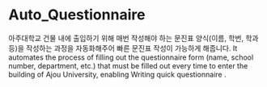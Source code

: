 # Auto_Questionnaire
아주대학교 건물 내에 출입하기 위해 매번 작성해야 하는 문진표 양식(이름, 학번, 학과 등)을 작성하는 과정을 자동화해주어 빠른 문진표 작성이 가능하게 해줍니다.
It automates the process of filling out the questionnaire form (name, school number, department, etc.) that must be filled out every time to enter the building of Ajou University, enabling Writing quick questionnaire .

